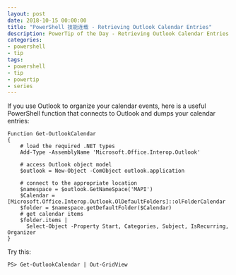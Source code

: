 ```yaml
---
layout: post
date: 2018-10-15 00:00:00
title: "PowerShell 技能连载 - Retrieving Outlook Calendar Entries"
description: PowerTip of the Day - Retrieving Outlook Calendar Entries
categories:
- powershell
- tip
tags:
- powershell
- tip
- powertip
- series
---
```

If you use Outlook to organize your calendar events, here is a useful PowerShell function that connects to Outlook and dumps your calendar entries:

    Function Get-OutlookCalendar
    {
        # load the required .NET types
        Add-Type -AssemblyName 'Microsoft.Office.Interop.Outlook'
        
        # access Outlook object model
        $outlook = New-Object -ComObject outlook.application
    
        # connect to the appropriate location
        $namespace = $outlook.GetNameSpace('MAPI')
        $Calendar = [Microsoft.Office.Interop.Outlook.OlDefaultFolders]::olFolderCalendar
        $folder = $namespace.getDefaultFolder($Calendar)
        # get calendar items
        $folder.items |
          Select-Object -Property Start, Categories, Subject, IsRecurring, Organizer
    }
    

Try this:

     
    PS> Get-OutlookCalendar | Out-GridView

<!--本文国际来源：[Retrieving Outlook Calendar Entries](http://community.idera.com/powershell/powertips/b/tips/posts/retrieving-outlook-calendar-entries)-->

